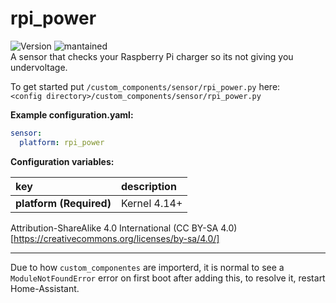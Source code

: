 # rpi_power
  
![Version](https://img.shields.io/badge/version-0.0.2-green.svg?style=for-the-badge) ![mantained](https://img.shields.io/maintenance/yes/2018.svg?style=for-the-badge)   
A sensor that checks your Raspberry Pi charger so its not giving you undervoltage.
  
To get started put `/custom_components/sensor/rpi_power.py` here:  
`<config directory>/custom_components/sensor/rpi_power.py`  
  
**Example configuration.yaml:**
```yaml
sensor:
  platform: rpi_power
```
**Configuration variables:**  
  
key | description  
:--- | :---  
**platform (Required)** | Kernel 4.14+  
  
  
Attribution-ShareAlike 4.0 International (CC BY-SA 4.0)[https://creativecommons.org/licenses/by-sa/4.0/]  
***
Due to how `custom_componentes` are importerd, it is normal to see a `ModuleNotFoundError` error on first boot after adding this, to resolve it, restart Home-Assistant.
